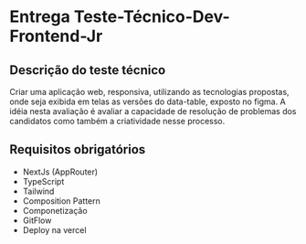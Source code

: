 # Entrega Teste-Técnico-Dev-Frontend-Jr

## Descrição do teste técnico

Criar uma aplicação web, responsiva, utilizando as tecnologias propostas, onde seja exibida em telas as versões do data-table, exposto no figma.
A idéia nesta avaliação é avaliar a capacidade de resolução de problemas dos candidatos como também a criatividade nesse processo.

## Requisitos obrigatórios

- NextJs (AppRouter)
- TypeScript
- Tailwind
- Composition Pattern
- Componetização
- GitFlow
- Deploy na vercel
